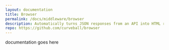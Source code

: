 ```yaml
---
layout: documentation
title: Browser
permalink: /docs/middleware/browser
description: Automatically turns JSON responses from an API into HTML responses
repo: https://github.com/curveball/browser
---
```


documentation goes here